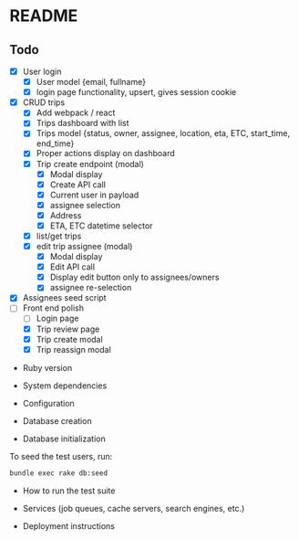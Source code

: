 # README

## Todo

- [x] User login
  - [x] User model {email, fullname}
  - [x] login page functionality, upsert, gives session cookie
- [x] CRUD trips
  - [x] Add webpack / react
  - [x] Trips dashboard with list
  - [x] Trips model {status, owner, assignee, location, eta, ETC, start_time, end_time}
  - [x] Proper actions display on dashboard
  - [x] Trip create endpoint (modal)
    - [x] Modal display
    - [x] Create API call
    - [x] Current user in payload
    - [x] assignee selection
    - [x] Address
    - [x] ETA, ETC datetime selector
  - [x] list/get trips
  - [x] edit trip assignee (modal)
    - [x] Modal display
    - [x] Edit API call
    - [x] Display edit button only to assignees/owners
    - [x] assignee re-selection
- [x] Assignees seed script
- [ ] Front end polish
  - [ ] Login page
  - [x] Trip review page
  - [x] Trip create modal
  - [x] Trip reassign modal

* Ruby version

* System dependencies

* Configuration

* Database creation

* Database initialization

To seed the test users, run:

```bash
bundle exec rake db:seed
```

* How to run the test suite

* Services (job queues, cache servers, search engines, etc.)

* Deployment instructions
